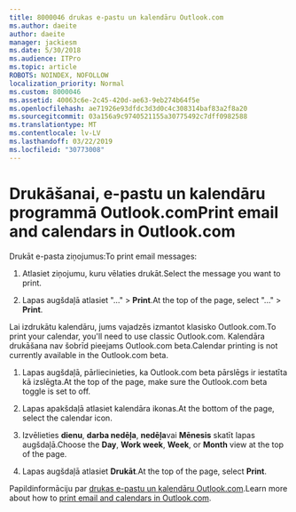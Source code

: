 ```yaml
---
title: 8000046 drukas e-pastu un kalendāru Outlook.com
ms.author: daeite
author: daeite
manager: jackiesm
ms.date: 5/30/2018
ms.audience: ITPro
ms.topic: article
ROBOTS: NOINDEX, NOFOLLOW
localization_priority: Normal
ms.custom: 8000046
ms.assetid: 40063c6e-2c45-420d-ae63-9eb274b64f5e
ms.openlocfilehash: ae71926e93dfdc3d3d0c4c308314baf83a2f8a20
ms.sourcegitcommit: 03a156a9c9740521155a30775492c7dff0982588
ms.translationtype: MT
ms.contentlocale: lv-LV
ms.lasthandoff: 03/22/2019
ms.locfileid: "30773008"
---
```

# <a name="print-email-and-calendars-in-outlookcom"></a><span data-ttu-id="cffc5-102">Drukāšanai, e-pastu un kalendāru programmā Outlook.com</span><span class="sxs-lookup"><span data-stu-id="cffc5-102">Print email and calendars in Outlook.com</span></span>

<span data-ttu-id="cffc5-103">Drukāt e-pasta ziņojumus:</span><span class="sxs-lookup"><span data-stu-id="cffc5-103">To print email messages:</span></span>
  
1. <span data-ttu-id="cffc5-104">Atlasiet ziņojumu, kuru vēlaties drukāt.</span><span class="sxs-lookup"><span data-stu-id="cffc5-104">Select the message you want to print.</span></span>
    
2. <span data-ttu-id="cffc5-105">Lapas augšdaļā atlasiet "…" \> **Print**.</span><span class="sxs-lookup"><span data-stu-id="cffc5-105">At the top of the page, select "..." \> **Print**.</span></span> 
    
<span data-ttu-id="cffc5-106">Lai izdrukātu kalendāru, jums vajadzēs izmantot klasisko Outlook.com.</span><span class="sxs-lookup"><span data-stu-id="cffc5-106">To print your calendar, you'll need to use classic Outlook.com.</span></span> <span data-ttu-id="cffc5-107">Kalendāra drukāšana nav šobrīd pieejams Outlook.com beta.</span><span class="sxs-lookup"><span data-stu-id="cffc5-107">Calendar printing is not currently available in the Outlook.com beta.</span></span>
  
1. <span data-ttu-id="cffc5-108">Lapas augšdaļā, pārliecinieties, ka Outlook.com beta pārslēgs ir iestatīta kā izslēgta.</span><span class="sxs-lookup"><span data-stu-id="cffc5-108">At the top of the page, make sure the Outlook.com beta toggle is set to off.</span></span>
    
2. <span data-ttu-id="cffc5-109">Lapas apakšdaļā atlasiet kalendāra ikonas.</span><span class="sxs-lookup"><span data-stu-id="cffc5-109">At the bottom of the page, select the calendar icon.</span></span>
    
3. <span data-ttu-id="cffc5-110">Izvēlieties **dienu**, **darba nedēļa**, **nedēļa**vai **Mēnesis** skatīt lapas augšdaļā.</span><span class="sxs-lookup"><span data-stu-id="cffc5-110">Choose the **Day**, **Work week**, **Week**, or **Month** view at the top of the page.</span></span> 
    
4. <span data-ttu-id="cffc5-111">Lapas augšdaļā atlasiet **Drukāt**.</span><span class="sxs-lookup"><span data-stu-id="cffc5-111">At the top of the page, select **Print**.</span></span> 
    
<span data-ttu-id="cffc5-112">Papildinformāciju par [drukas e-pastu un kalendāru Outlook.com](https://go.microsoft.com/fwlink/p/?linkid=2001208&amp;clcid=0x409).</span><span class="sxs-lookup"><span data-stu-id="cffc5-112">Learn more about how to [print email and calendars in Outlook.com](https://go.microsoft.com/fwlink/p/?linkid=2001208&amp;clcid=0x409).</span></span>
  

